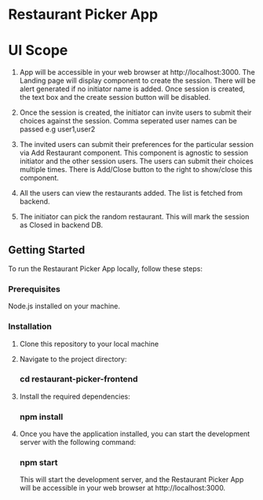 # Restaurant Picker App

#  UI Scope

1. App will be accessible in your web browser at http://localhost:3000. The Landing page will display component to create the session.
There will be alert generated if no initiator name is added.
Once session is created, the text box and the create session button will be disabled.

2. Once the session is created, the initiator can invite users to submit their choices against the session. Comma seperated user names can be passed e.g user1,user2

3. The invited users can submit their preferences for the particular session via Add Restaurant component. This component is agnostic to session initiator and the other session users. The users can submit their choices multiple times. There is Add/Close button to the right to show/close this component.

4. All the users can view the restaurants added. The list is fetched from backend.

5. The initiator can pick the random restaurant. This will mark the session as Closed in backend DB.


## Getting Started

To run the Restaurant Picker App locally, follow these steps:

### Prerequisites
Node.js installed on your machine.

### Installation

1. Clone this repository to your local machine
2. Navigate to the project directory:

    ### cd restaurant-picker-frontend

3. Install the required dependencies: 
    
    ### npm install

4. Once you have the application installed, you can start the development server with the following command:

    ### npm start

    This will start the development server, and the Restaurant Picker App will be accessible in your web browser at http://localhost:3000.


  
